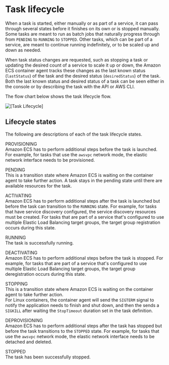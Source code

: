 # Task lifecycle<a name="task-lifecycle"></a>

When a task is started, either manually or as part of a service, it can pass through several states before it finishes on its own or is stopped manually\. Some tasks are meant to run as batch jobs that naturally progress through from `PENDING` to `RUNNING` to `STOPPED`\. Other tasks, which can be part of a service, are meant to continue running indefinitely, or to be scaled up and down as needed\.

When task status changes are requested, such as stopping a task or updating the desired count of a service to scale it up or down, the Amazon ECS container agent tracks these changes as the last known status \(`lastStatus`\) of the task and the desired status \(`desiredStatus`\) of the task\. Both the last known status and desired status of a task can be seen either in the console or by describing the task with the API or AWS CLI\.

The flow chart below shows the task lifecycle flow\.

![\[Task Lifecycle\]](http://docs.aws.amazon.com/AmazonECS/latest/developerguide/images/task-lifecycle.png)

## Lifecycle states<a name="lifecycle-states"></a>

The following are descriptions of each of the task lifecycle states\.

PROVISIONING  
Amazon ECS has to perform additional steps before the task is launched\. For example, for tasks that use the `awsvpc` network mode, the elastic network interface needs to be provisioned\.

PENDING  
This is a transition state where Amazon ECS is waiting on the container agent to take further action\. A task stays in the pending state until there are available resources for the task\.

ACTIVATING  
Amazon ECS has to perform additional steps after the task is launched but before the task can transition to the `RUNNING` state\. For example, for tasks that have service discovery configured, the service discovery resources must be created\. For tasks that are part of a service that's configured to use multiple Elastic Load Balancing target groups, the target group registration occurs during this state\.

RUNNING  
The task is successfully running\.

DEACTIVATING  
Amazon ECS has to perform additional steps before the task is stopped\. For example, for tasks that are part of a service that's configured to use multiple Elastic Load Balancing target groups, the target group deregistration occurs during this state\.

STOPPING  
This is a transition state where Amazon ECS is waiting on the container agent to take further action\.  
For Linux containers, the container agent will send the `SIGTERM` signal to notify the application needs to finish and shut down, and then the sends a `SIGKILL` after waiting the `StopTimeout` duration set in the task definition\. 

DEPROVISIONING  
Amazon ECS has to perform additional steps after the task has stopped but before the task transitions to the `STOPPED` state\. For example, for tasks that use the `awsvpc` network mode, the elastic network interface needs to be detached and deleted\.

STOPPED  
The task has been successfully stopped\.
